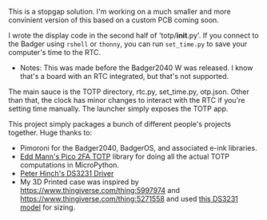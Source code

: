 

This is a stopgap solution. I'm working on a much smaller and more convinient version of this based on a custom PCB coming soon.

I wrote the display code in the second half of 'totp/__init__.py'. If you connect to the Badger using `rshell` or `thonny`, you can run `set_time.py` to save your computer's time to the RTC.

- Notes: This was made before the Badger2040 W was released. I know that's a board with an RTC integrated, but that's not supported.

The main sauce is the TOTP directory, rtc.py, set_time.py, otp.json. Other than that, the clock has minor changes to interact with the RTC if you're setting time manually. The launcher simply exposes the TOTP app.

This project simply packages a bunch of different people's projects together. Huge thanks to:
- Pimoroni for the Badger2040, BadgerOS, and associated e-ink libraries.
- [Edd Mann's Pico 2FA TOTP](https://github.com/eddmann/pico-2fa-totp) library for doing all the actual TOTP computations in MicroPython.
- [Peter Hinch's DS3231 Driver](https://github.com/peterhinch/micropython-samples/blob/master/DS3231/ds3231_port.py)
- My 3D Printed case was inspired by <https://www.thingiverse.com/thing:5997974> and <https://www.thingiverse.com/thing:5271558> and used [this DS3231 model](https://grabcad.com/library/hw-84-ds3231-real-time-clock-1) for sizing.
